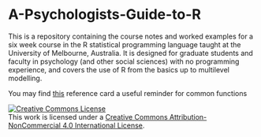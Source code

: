 # A-Psychologists-Guide-to-R
This is a repository containing the course notes and worked examples for a six week course in the R statistical programming language taught at the University of Melbourne, Australia. It is designed for graduate students and faculty in psychology (and other social sciences) with no programming experience, and covers the use of R from the basics up to multilevel modelling.



You may find <a href= "https://cran.r-project.org/doc/contrib/Short-refcard.pdf">this</a> reference card a useful reminder for common functions


<a rel="license" href="http://creativecommons.org/licenses/by-nc/4.0/"><img alt="Creative Commons License" style="border-width:0" src="https://i.creativecommons.org/l/by-nc/4.0/88x31.png" /></a><br />This work is licensed under a <a rel="license" href="http://creativecommons.org/licenses/by-nc/4.0/">Creative Commons Attribution-NonCommercial 4.0 International License</a>.
